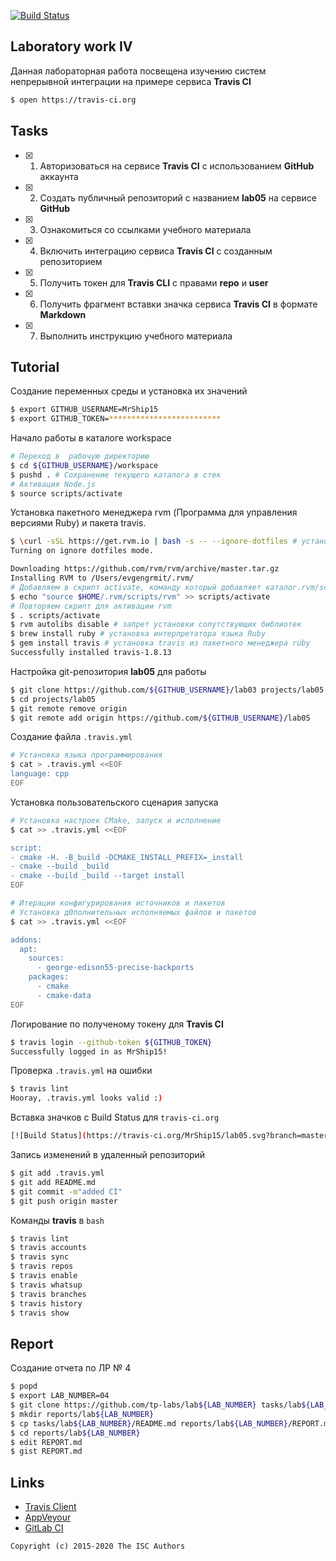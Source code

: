 [![Build Status](https://travis-ci.org/MrShip15/lab05.svg?branch=master)](https://travis-ci.org/MrShip15/lab05)

## Laboratory work IV

Данная лабораторная работа посвещена изучению систем непрерывной интеграции на примере сервиса **Travis CI**

```sh
$ open https://travis-ci.org
```

## Tasks

- [x] 1. Авторизоваться на сервисе **Travis CI** с использованием **GitHub** аккаунта
- [x] 2. Создать публичный репозиторий с названием **lab05** на сервисе **GitHub**
- [x] 3. Ознакомиться со ссылками учебного материала
- [x] 4. Включить интеграцию сервиса **Travis CI** с созданным репозиторием
- [x] 5. Получить токен для **Travis CLI** с правами **repo** и **user**
- [x] 6. Получить фрагмент вставки значка сервиса **Travis CI** в формате **Markdown**
- [x] 7. Выполнить инструкцию учебного материала

## Tutorial
Создание переменных среды и установка их значений
```sh
$ export GITHUB_USERNAME=MrShip15
$ export GITHUB_TOKEN=*************************
```
Начало работы в каталоге workspace
```sh
# Переход в  рабочую директорию
$ cd ${GITHUB_USERNAME}/workspace
$ pushd . # Сохранение текущего каталога в стек
# Активация Node.js
$ source scripts/activate
```
Установка пакетного менеджера rvm (Программа для управления версиями Ruby) и пакета travis.
```sh
$ \curl -sSL https://get.rvm.io | bash -s -- --ignore-dotfiles # установка программы RVM
Turning on ignore dotfiles mode.

Downloading https://github.com/rvm/rvm/archive/master.tar.gz
Installing RVM to /Users/evgengrmit/.rvm/
# Добавляем в скрипт activate, команду который добавляет каталог.rvm/scripts/rvm к переменной среды PATH
$ echo "source $HOME/.rvm/scripts/rvm" >> scripts/activate
# Повторяем скрипт для активации rvm
$ . scripts/activate
$ rvm autolibs disable # запрет установки сопутствующих библиотек
$ brew install ruby # установка интерпретатора языка Ruby
$ gem install travis # установка travis из пакетного менеджера ruby
Successfully installed travis-1.8.13
```
Настройка git-репозитория **lab05** для работы
```sh
$ git clone https://github.com/${GITHUB_USERNAME}/lab03 projects/lab05
$ cd projects/lab05
$ git remote remove origin
$ git remote add origin https://github.com/${GITHUB_USERNAME}/lab05
```
Создание файла `.travis.yml`
```sh
# Установка языка программирования
$ cat > .travis.yml <<EOF
language: cpp
EOF
```
Установка пользовательского сценария запуска
```sh
# Установка настроек СMake, запуск и исполнение
$ cat >> .travis.yml <<EOF

script:
- cmake -H. -B_build -DCMAKE_INSTALL_PREFIX=_install
- cmake --build _build
- cmake --build _build --target install
EOF
```

```sh
# Итерации конфигурирования источников и пакетов
# Установка д0полнительных исполняемых файлов и пакетов
$ cat >> .travis.yml <<EOF

addons:
  apt:
    sources:
      - george-edison55-precise-backports
    packages:
      - cmake
      - cmake-data
EOF
```
Логирование по полученому токену для **Travis CI**
```sh
$ travis login --github-token ${GITHUB_TOKEN}
Successfully logged in as MrShip15!
```
Проверка `.travis.yml` на ошибки
```sh
$ travis lint
Hooray, .travis.yml looks valid :)
```
Вставка значков с Build Status для `travis-ci.org`
```sh
[![Build Status](https://travis-ci.org/MrShip15/lab05.svg?branch=master)](https://travis-ci.org/MrShip15/lab05)
```
Запись изменений в удаленный репозиторий
```sh
$ git add .travis.yml
$ git add README.md
$ git commit -m"added CI"
$ git push origin master
```
Команды **travis** в `bash`
```sh
$ travis lint
$ travis accounts
$ travis sync
$ travis repos
$ travis enable
$ travis whatsup
$ travis branches
$ travis history
$ travis show
```

## Report
Создание отчета по ЛР № 4
```sh
$ popd
$ export LAB_NUMBER=04
$ git clone https://github.com/tp-labs/lab${LAB_NUMBER} tasks/lab${LAB_NUMBER}
$ mkdir reports/lab${LAB_NUMBER}
$ cp tasks/lab${LAB_NUMBER}/README.md reports/lab${LAB_NUMBER}/REPORT.md
$ cd reports/lab${LAB_NUMBER}
$ edit REPORT.md
$ gist REPORT.md
```

## Links

- [Travis Client](https://github.com/travis-ci/travis.rb)
- [AppVeyour](https://www.appveyor.com/)
- [GitLab CI](https://about.gitlab.com/gitlab-ci/)

```
Copyright (c) 2015-2020 The ISC Authors
```
